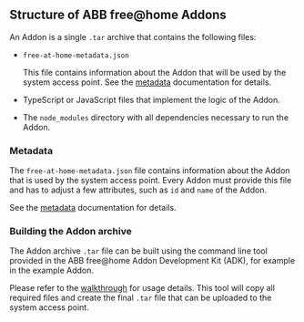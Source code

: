 ##  Structure of ABB free@home Addons

An Addon is a single `.tar` archive that contains the following files:

- `free-at-home-metadata.json`

  This file contains information about the Addon that will be used by the system access point.
  See the [metadata](metadata) documentation for details.

- TypeScript or JavaScript files that implement the logic of the Addon.

- The `node_modules` directory with all dependencies necessary to run the Addon.

### Metadata

The `free-at-home-metadata.json` file contains information about the Addon that is used by the
system access point. Every Addon must provide this file and has to adjust a few attributes, such as
`id` and `name` of the Addon.

See the [metadata](metadata) documentation for details.

### Building the Addon archive

The Addon archive `.tar` file can be built using the command line tool provided in the ABB free@home
Addon Development Kit (ADK), for example in the example Addon.

Please refer to the [walkthrough](getting-started) for usage details. This tool will
copy all required files and create the final `.tar` file that can be uploaded to the system access
point.
